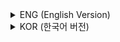 <details>
<summary>ENG (English Version)</summary>

## **Chapter 7 – Computational Thinking and Problem Solving**  

This chapter covers conceptual understanding and practical steps of computational thinking (CT), an essential universal problem-solving skill blending creativity and logic.

### **1. Overview of Computational Thinking**  
CT defined as a general problem-solving approach applicable across disciplines. Introduced by Seymour Papert and Jeannette Wing, emphasizing breaking down complex problems for efficient management.

### **2. Key Elements of CT**  
Includes data collection, data analysis and representation, problem decomposition, pattern recognition, abstraction, algorithm design, automation, simulation, and parallelization.

### **3. Significance and Features**  
CT is a conceptual skill distinct from simple programming, reinforcing creativity, logic, communication, and collaboration.

### **4. Problem Decomposition**  
Dividing a complex problem into smaller parts using divide & conquer and top-down strategies.

### **5. Pattern Recognition and Abstraction**  
Identifying patterns to simplify problems and extracting essential features by abstraction to create generalized models.

### **6. Algorithms and Automation**  
Expressing solutions as step-wise procedures (algorithms) and implementing through programming (automation).

### **7. Practical Tools and Programming Languages**  
Usage of educational programming platforms like Scratch, Entry, Blockly, App Inventor, and Python supporting CT learning.

</details>

<details>
<summary>KOR (한국어 버전)</summary>

## **7장 – 컴퓨팅사고력과 문제해결**  

컴퓨팅사고력(CT)의 개념적 이해와 실질적 구현 단계에 대한 설명.

### **1. 컴퓨팅사고력 개요**  
복잡한 문제를 효율적으로 분해하여 해결하는 보편적 문제해결 능력. 시무어 페퍼트와 자넷 윙 교수에 의해 제시됨.

### **2. 컴퓨팅사고력 구성요소**  
자료수집, 자료분석·표현, 문제분해, 패턴인식, 추상화, 알고리즘 설계, 자동화, 시뮬레이션, 병렬화 포함.

### **3. 특징과 중요성**  
단순 프로그래밍이 아니라 창의성, 논리성, 소통, 협력 역량 강화에 기여하는 개념적 기술.

### **4. 문제분해**  
복잡한 문제를 작은 부분으로 나누는 분할정복, 하향식 접근법.

### **5. 패턴인식과 추상화**  
문제 내 패턴 인식과 핵심 개념을 추출하는 추상화 과정.

### **6. 알고리즘과 자동화**  
문제해결 절차 표현인 알고리즘과 이를 구현하는 자동화 과정.

### **7. 실습 도구 및 프로그래밍 언어**  
스크래치, 엔트리, 블록리, 앱인벤터, 파이썬 등의 교육용 프로그래밍 환경 활용.

</details>

